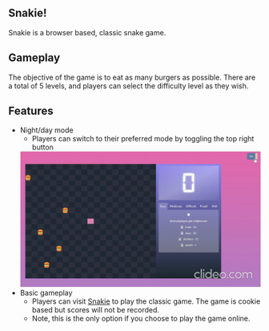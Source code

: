 ## Snakie!
Snakie is a browser based, classic snake game.

## Gameplay
The objective of the game is to eat as many burgers as possible. There are a total of 5 levels, and players can select the difficulty level as they wish. 

## Features
* Night/day mode
    * Players can switch to their preferred mode by toggling the top right button
    <img src="img/snake.gif"/>
* Basic gameplay
    * Players can visit [Snakie](https://metildachee.github.io/snakie/) to play the classic game. The game is cookie based but scores will not be recorded.
    * Note, this is the only option if you choose to play the game online.